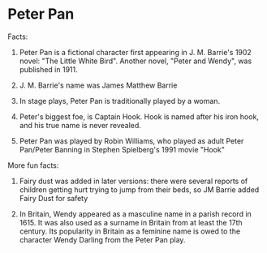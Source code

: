 # Peter Pan

Facts:
1. Peter Pan is a fictional character first appearing in J. M. Barrie's 1902 novel: "The Little White Bird". Another novel, "Peter and Wendy", was published in 1911.

2. J. M. Barrie's name was James Matthew Barrie

3. In stage plays, Peter Pan is traditionally played by a woman.

4. Peter's biggest foe, is Captain Hook. Hook is named after his iron hook, and his true name is never revealed.

5. Peter Pan was played by Robin Williams, who played as adult Peter Pan/Peter Banning in Stephen Spielberg's 1991 movie "Hook"

More fun facts:
1. Fairy dust was added in later versions: there were several reports of children getting hurt trying to jump from their beds, so JM Barrie added Fairy Dust for safety

2. In Britain, Wendy appeared as a masculine name in a parish record in 1615. It was also used as a surname in Britain from at least the 17th century. Its popularity in Britain as a feminine name is owed to the character Wendy Darling from the Peter Pan play.

